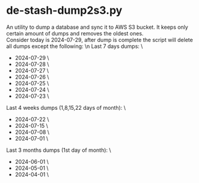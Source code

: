 # de-stash-dump2s3.py

An utility to dump a database and sync it to AWS S3 bucket. It keeps only certain amount of dumps and removes the oldest ones. \
Consider today is 2024-07-29, after dump is complete the script will delete all dumps except the following: \n
Last 7 days dumps: \
- 2024-07-29 \
- 2024-07-28 \
- 2024-07-27 \
- 2024-07-26 \
- 2024-07-25 \
- 2024-07-24 \
- 2024-07-23 \

Last 4 weeks dumps (1,8,15,22 days of month): \
- 2024-07-22 \
- 2024-07-15 \
- 2024-07-08 \
- 2024-07-01 \

Last 3 months dumps (1st day of month): \
- 2024-06-01 \
- 2024-05-01 \
- 2024-04-01 \

